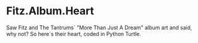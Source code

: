 # Fitz.Album.Heart
Saw Fitz and The Tantrums´ "More Than Just A Dream" album art and said, why not? So here´s their heart, coded in Python Turtle. 

